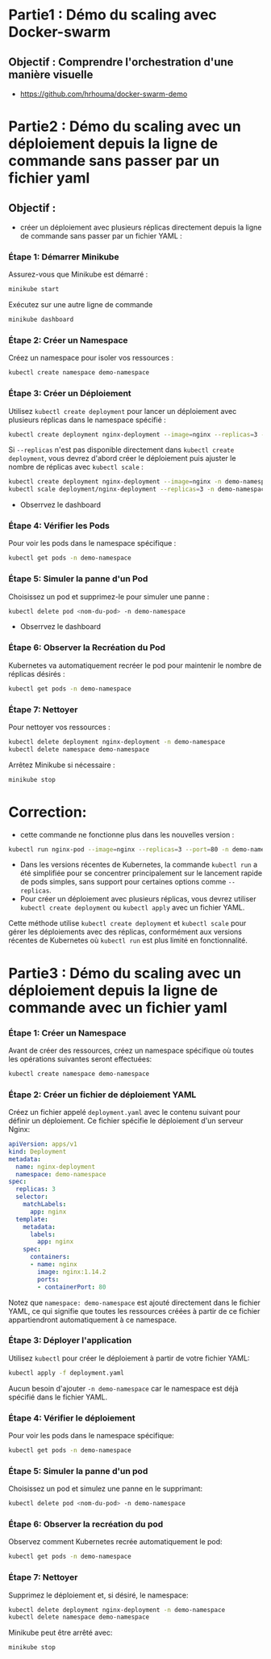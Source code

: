 # Partie1 : Démo du scaling avec Docker-swarm
## Objectif : Comprendre l'orchestration d'une manière visuelle
- https://github.com/hrhouma/docker-swarm-demo

# Partie2 : Démo du scaling avec un déploiement depuis la ligne de commande sans passer par un fichier yaml
## Objectif : 
- créer un déploiement avec plusieurs réplicas directement depuis la ligne de commande sans passer par un fichier YAML :

### Étape 1: Démarrer Minikube
Assurez-vous que Minikube est démarré :
```bash
minikube start
```
Exécutez sur une autre ligne de commande
```bash
minikube dashboard
```

### Étape 2: Créer un Namespace
Créez un namespace pour isoler vos ressources :
```bash
kubectl create namespace demo-namespace
```

### Étape 3: Créer un Déploiement
Utilisez `kubectl create deployment` pour lancer un déploiement avec plusieurs réplicas dans le namespace spécifié :
```bash
kubectl create deployment nginx-deployment --image=nginx --replicas=3 -n demo-namespace
```

Si `--replicas` n'est pas disponible directement dans `kubectl create deployment`, vous devrez d'abord créer le déploiement puis ajuster le nombre de réplicas avec `kubectl scale` :
```bash
kubectl create deployment nginx-deployment --image=nginx -n demo-namespace
kubectl scale deployment/nginx-deployment --replicas=3 -n demo-namespace
```
- Obserrvez le dashboard
  
### Étape 4: Vérifier les Pods
Pour voir les pods dans le namespace spécifique :
```bash
kubectl get pods -n demo-namespace
```

### Étape 5: Simuler la panne d'un Pod
Choisissez un pod et supprimez-le pour simuler une panne :
```bash
kubectl delete pod <nom-du-pod> -n demo-namespace
```
- Obserrvez le dashboard
  
### Étape 6: Observer la Recréation du Pod
Kubernetes va automatiquement recréer le pod pour maintenir le nombre de réplicas désirés :
```bash
kubectl get pods -n demo-namespace
```

### Étape 7: Nettoyer
Pour nettoyer vos ressources :
```bash
kubectl delete deployment nginx-deployment -n demo-namespace
kubectl delete namespace demo-namespace
```
Arrêtez Minikube si nécessaire :
```bash
minikube stop
```

# Correction:
- cette commande ne fonctionne plus dans les nouvelles version :

```bash
kubectl run nginx-pod --image=nginx --replicas=3 --port=80 -n demo-namespace
```
- Dans les versions récentes de Kubernetes, la commande `kubectl run` a été simplifiée pour se concentrer principalement sur le lancement rapide de pods simples, sans support pour certaines options comme `--replicas`. 
- Pour créer un déploiement avec plusieurs réplicas, vous devrez utiliser `kubectl create deployment` ou `kubectl apply` avec un fichier YAML.

Cette méthode utilise `kubectl create deployment` et `kubectl scale` pour gérer les déploiements avec des réplicas, conformément aux versions récentes de Kubernetes où `kubectl run` est plus limité en fonctionnalité.


# Partie3 : Démo du scaling avec un déploiement depuis la ligne de commande avec un fichier yaml



### Étape 1: Créer un Namespace
Avant de créer des ressources, créez un namespace spécifique où toutes les opérations suivantes seront effectuées:
```bash
kubectl create namespace demo-namespace
```

### Étape 2: Créer un fichier de déploiement YAML
Créez un fichier appelé `deployment.yaml` avec le contenu suivant pour définir un déploiement. Ce fichier spécifie le déploiement d'un serveur Nginx:
```yaml
apiVersion: apps/v1
kind: Deployment
metadata:
  name: nginx-deployment
  namespace: demo-namespace
spec:
  replicas: 3
  selector:
    matchLabels:
      app: nginx
  template:
    metadata:
      labels:
        app: nginx
    spec:
      containers:
      - name: nginx
        image: nginx:1.14.2
        ports:
        - containerPort: 80
```
Notez que `namespace: demo-namespace` est ajouté directement dans le fichier YAML, ce qui signifie que toutes les ressources créées à partir de ce fichier appartiendront automatiquement à ce namespace.

### Étape 3: Déployer l'application
Utilisez `kubectl` pour créer le déploiement à partir de votre fichier YAML:
```bash
kubectl apply -f deployment.yaml
```
Aucun besoin d'ajouter `-n demo-namespace` car le namespace est déjà spécifié dans le fichier YAML.

### Étape 4: Vérifier le déploiement
Pour voir les pods dans le namespace spécifique:
```bash
kubectl get pods -n demo-namespace
```

### Étape 5: Simuler la panne d'un pod
Choisissez un pod et simulez une panne en le supprimant:
```bash
kubectl delete pod <nom-du-pod> -n demo-namespace
```

### Étape 6: Observer la recréation du pod
Observez comment Kubernetes recrée automatiquement le pod:
```bash
kubectl get pods -n demo-namespace
```

### Étape 7: Nettoyer
Supprimez le déploiement et, si désiré, le namespace:
```bash
kubectl delete deployment nginx-deployment -n demo-namespace
kubectl delete namespace demo-namespace
```
Minikube peut être arrêté avec:
```bash
minikube stop
```

